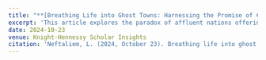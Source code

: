 ```yaml
---
title: "**[Breathing Life into Ghost Towns: Harnessing the Promise of €1 Homes](https://knight-hennessy.stanford.edu/news/breathing-life-ghost-towns-harnessing-promise-eu1-homes)**"
excerpt: 'This article explores the paradox of affluent nations offering financial incentives to attract new residents while imposing stringent barriers on refugees seeking asylum. Drawing on my personal connection as the daughter of Eritrean immigrants, it underscores the inequities faced by refugees from East Africa and the Middle East. Ultimately, the piece calls for inclusive policies that harness the potential of migrant communities to address demographic and economic challenges.'
date: 2024-10-23
venue: Knight-Hennessy Scholar Insights
citation: 'Neftaliem, L. (2024, October 23). Breathing life into ghost towns: Harnessing the promise of €1 homes. Knight-Hennessy Scholars. https://knight-hennessy.stanford.edu/news/breathing-life-ghost-towns-harnessing-promise-eu1-homes.'
---
```

